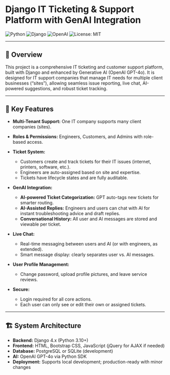 # Django IT Ticketing & Support Platform with GenAI Integration

![Python](https://img.shields.io/badge/python-3.10+-blue.svg)
![Django](https://img.shields.io/badge/django-4.2-green.svg)
![OpenAI](https://img.shields.io/badge/OpenAI-GPT4o-blueviolet)
![License: MIT](https://img.shields.io/badge/License-MIT-yellow.svg)

---

## 📖 Overview

This project is a comprehensive IT ticketing and customer support platform, built with Django and enhanced by Generative AI (OpenAI GPT-4o). It is designed for IT support companies that manage IT needs for multiple client businesses (“sites”), allowing seamless issue reporting, live chat, AI-powered suggestions, and robust ticket tracking.

---

## 🚀 Key Features

- **Multi-Tenant Support:** One IT company supports many client companies (sites).
- **Roles & Permissions:** Engineers, Customers, and Admins with role-based access.
- **Ticket System:**  
  - Customers create and track tickets for their IT issues (internet, printers, software, etc.).
  - Engineers are auto-assigned based on site and expertise.
  - Tickets have lifecycle states and are fully auditable.

- **GenAI Integration:**  
  - **AI-powered Ticket Categorization:** GPT auto-tags new tickets for smarter routing.
  - **AI-Assisted Replies:** Engineers and users can chat with AI for instant troubleshooting advice and draft replies.
  - **Conversational History:** All user and AI messages are stored and viewable per ticket.

- **Live Chat:**  
  - Real-time messaging between users and AI (or with engineers, as extended).
  - Smart message display: clearly separates user vs. AI messages.

- **User Profile Management:**  
  - Change password, upload profile pictures, and leave service reviews.

- **Secure:**  
  - Login required for all core actions.
  - Each user can only see or edit their own or assigned tickets.

---

## 🏗️ System Architecture

- **Backend:** Django 4.x (Python 3.10+)
- **Frontend:** HTML, Bootstrap CSS, JavaScript (jQuery for AJAX if needed)
- **Database:** PostgreSQL or SQLite (development)
- **AI:** OpenAI GPT-4o via Python SDK
- **Deployment:** Supports local development; production-ready with minor changes
